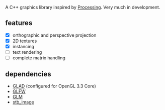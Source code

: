 A C++ graphics library inspired by [Processing](https://processing.org). Very much in development. 

## features
- [x] orthographic and perspective projection
- [x] 2D textures
- [x] instancing
- [ ] text rendering
- [ ] complete matrix handling

## dependencies
* [GLAD](https://glad.dav1d.de) (configured for OpenGL 3.3 Core)
* [GLFW](https://www.glfw.org)
* [GLM](https://github.com/g-truc/glm)
* [stb_image](https://github.com/nothings/stb/blob/master/stb_image.h)
